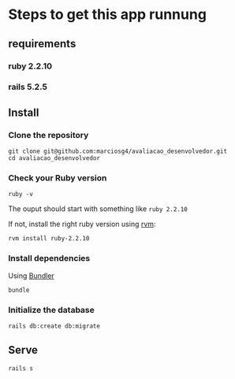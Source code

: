 # Steps to get this app runnung

## requirements
### ruby 2.2.10
### rails 5.2.5

## Install

### Clone the repository

```shell
git clone git@github.com:marciosg4/avaliacao_desenvolvedor.git
cd avaliacao_desenvolvedor
```

### Check your Ruby version

```shell
ruby -v
```

The ouput should start with something like `ruby 2.2.10`

If not, install the right ruby version using [rvm](https://rvm.io/rvm/install):

```shell
rvm install ruby-2.2.10
```

### Install dependencies

Using [Bundler](https://github.com/bundler/bundler)

```shell
bundle
```

### Initialize the database

```shell
rails db:create db:migrate
```

## Serve

```shell
rails s
```
